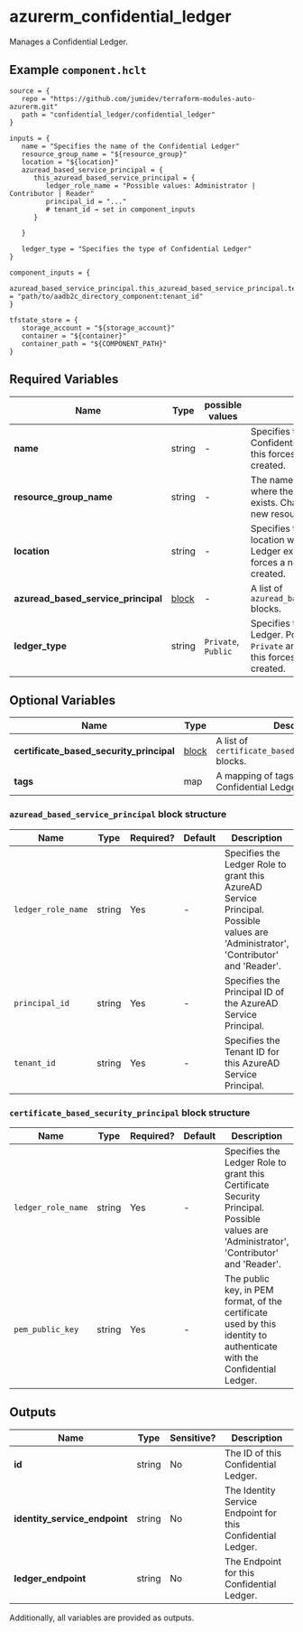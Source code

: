 # azurerm_confidential_ledger

Manages a Confidential Ledger.

## Example `component.hclt`

```hcl
source = {
   repo = "https://github.com/jumidev/terraform-modules-auto-azurerm.git"   
   path = "confidential_ledger/confidential_ledger"   
}

inputs = {
   name = "Specifies the name of the Confidential Ledger"   
   resource_group_name = "${resource_group}"   
   location = "${location}"   
   azuread_based_service_principal = {
      this_azuread_based_service_principal = {
         ledger_role_name = "Possible values: Administrator | Contributor | Reader"         
         principal_id = "..."         
         # tenant_id → set in component_inputs
      }
      
   }
   
   ledger_type = "Specifies the type of Confidential Ledger"   
}

component_inputs = {
   azuread_based_service_principal.this_azuread_based_service_principal.tenant_id = "path/to/aadb2c_directory_component:tenant_id"   
}

tfstate_store = {
   storage_account = "${storage_account}"   
   container = "${container}"   
   container_path = "${COMPONENT_PATH}"   
}

```

## Required Variables

| Name | Type |  possible values |  Description |
| ---- | --------- |  ----------- | ----------- |
| **name** | string |  -  |  Specifies the name of the Confidential Ledger. Changing this forces a new resource to be created. | 
| **resource_group_name** | string |  -  |  The name of the Resource Group where the Confidential Ledger exists. Changing this forces a new resource to be created. | 
| **location** | string |  -  |  Specifies the supported Azure location where the Confidential Ledger exists. Changing this forces a new resource to be created. | 
| **azuread_based_service_principal** | [block](#azuread_based_service_principal-block-structure) |  -  |  A list of `azuread_based_service_principal` blocks. | 
| **ledger_type** | string |  `Private`, `Public`  |  Specifies the type of Confidential Ledger. Possible values are `Private` and `Public`. Changing this forces a new resource to be created. | 

## Optional Variables

| Name | Type |  Description |
| ---- | --------- |  ----------- |
| **certificate_based_security_principal** | [block](#certificate_based_security_principal-block-structure) |  A list of `certificate_based_security_principal` blocks. | 
| **tags** | map |  A mapping of tags to assign to the Confidential Ledger. | 

### `azuread_based_service_principal` block structure

| Name | Type | Required? | Default | Description |
| ---- | ---- | --------- | ------- | ----------- |
| `ledger_role_name` | string | Yes | - | Specifies the Ledger Role to grant this AzureAD Service Principal. Possible values are 'Administrator', 'Contributor' and 'Reader'. |
| `principal_id` | string | Yes | - | Specifies the Principal ID of the AzureAD Service Principal. |
| `tenant_id` | string | Yes | - | Specifies the Tenant ID for this AzureAD Service Principal. |

### `certificate_based_security_principal` block structure

| Name | Type | Required? | Default | Description |
| ---- | ---- | --------- | ------- | ----------- |
| `ledger_role_name` | string | Yes | - | Specifies the Ledger Role to grant this Certificate Security Principal. Possible values are 'Administrator', 'Contributor' and 'Reader'. |
| `pem_public_key` | string | Yes | - | The public key, in PEM format, of the certificate used by this identity to authenticate with the Confidential Ledger. |



## Outputs

| Name | Type | Sensitive? | Description |
| ---- | ---- | --------- | --------- |
| **id** | string | No  | The ID of this Confidential Ledger. | 
| **identity_service_endpoint** | string | No  | The Identity Service Endpoint for this Confidential Ledger. | 
| **ledger_endpoint** | string | No  | The Endpoint for this Confidential Ledger. | 

Additionally, all variables are provided as outputs.
